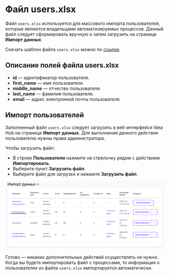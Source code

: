 # Файл users.xlsx

Файл `users.xlsx` используется для массового импорта пользователей, которые являются владельцами автоматизируемых процессов. Данный файл следует сформировать вручную и затем загрузить на странице **Импорт данных**.

Скачать шаблон файла `users.xlsx` можно по [ссылке](https://github.com/PrimoRPA/Docs.Rus/tree/main/file-for-download).


## Описание полей файла users.xlsx

- **id** — идентификатор пользователя.
- **first_name** — имя пользователя.
- **middle_name** — отчество пользователя.  
- **last_name** — фамилия пользователя.  
- **email** — адрес электронной почты пользователя.  

## Импорт пользователей

Заполненный файл `users.xlsx` следует загрузить в веб-интерфейсе Idea Hub на странице **Импорт данных**. Для выполнения данного действия пользователю нужны права администратора.

Чтобы загрузить файл:
* В строке **Пользователи** нажмите на стрелочку рядом с действием **Импортировать**.
* Выберите пункт **Загрузить файл**.
* Выберите файл для загрузки и нажмите **Загрузить файл**.

![](../../../../.gitbook/assets1/DataImport_Users.PNG)

Готово — никаких дополнительных действий осуществлять не нужно. Когда вы будете импортировать файл с процессами, то информация о пользователях из файла `users.xlsx` импортируется автоматически.






